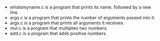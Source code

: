 - whatsmyname.c is a program that prints its name, followed by a new line.
- args.c is a program that prints the number of arguments passed into it.
- args.c is a program that prints all arguments it receives.
- mul.c is a program that multiplies two numbers.
- add.c is a program that adds positive numbers.
